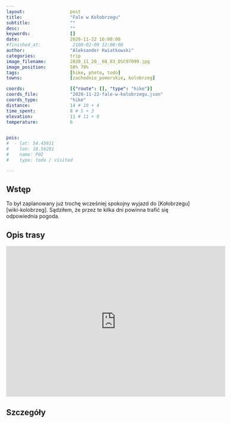 ```yaml
---
layout:                 post
title:                  "Fale w Kołobrzegu"
subtitle:               ""
desc:                   ""
keywords:               []
date:                   2020-11-22 16:00:00
#finished_at:            2100-02-09 12:00:00
author:                 "Aleksander Kwiatkowski"
categories:             trip
image_filename:         2020_11_20__08_03_DSC07099.jpg
image_position:         50% 70%
tags:                   [hike, photo, todo]
towns:                  [zachodnio_pomorskie, kolobrzeg]

coords:                 [{"route": [], "type": "hike"}]
coords_file:            "2020-11-22-fale-w-kolobrzegu.json"
coords_type:            "hike"
distance:               14 # 10 + 4
time_spent:             8 # 5 + 3
elevation:              11 # 11 + 0
temperature:            6


pois:
#  - lat: 54.45911
#    lon: 18.56281
#    name: POI
#    type: todo / visited

---
```



## Wstęp

To był zaplanowany już trochę wcześniej spokojny wyjazd do [Kołobrzegu][wiki-kolobrzeg].
Sądziłem, że przez te kilka dni powinna trafić się odpowiednia pogoda.

## Opis trasy

<iframe height='405' width='590' frameborder='0' allowtransparency='true' scrolling='no' src='https://www.strava.com/activities/4400855544/embed/7c1ad223f227ee528f3e1d47f99eca5260bd280d'></iframe>

## Szczegóły
